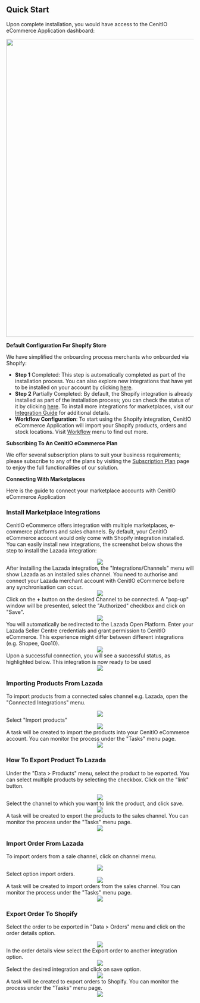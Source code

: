 ## Quick Start

Upon complete installation, you would have access to the CenitIO eCommerce Application dashboard:

<div align=center>
	<img width="800" src="assets/images/quick-start/dashboard.png"/>
</div>

**Default Configuration For Shopify Store**

We have simplified the onboarding process merchants who onboarded via Shopify:
- **Step 1** Completed: This step is automatically completed as part of the installation process. You can also explore new integrations that have yet to be installed on your account by clicking [here](https://app.omna.io/available-integrations).
- **Step 2** Partially Completed: By default, the Shopify integration is already installed as part of the installation process; you can check the status of it by clicking [here](https://app.omna.io/connected-integrations). To install more integrations for marketplaces, visit our [Integration Guide](connected-integrations) for additional details.
- **Workflow Configuration**: To start using the Shopify integration, CenitIO eCommerce Application will import your Shopify products, orders and stock locations. Visit [Workflow](https://app.omna.io/workflows) menu to find out more. 

**Subscribing To An CenitIO eCommerce Plan**

We offer several subscription plans to suit your business requirements; please subscribe to any of the plans by visiting the [Subscription Plan](https://app.omna.io/plans) page to enjoy the full functionalities of our solution.

**Connecting With Marketplaces**

Here is the guide to connect your marketplace accounts with CenitIO eCommerce Application 

### Install Marketplace Integrations 

CenitIO eCommerce offers integration with multiple marketplaces, e-commerce platforms and sales channels. By default, your CenitIO eCommerce account would only come with Shopify integration installed. You can easily install new integrations, the screenshot below shows the step to install the Lazada integration:
    <div align=center>
        <img src="assets/images/user-guide/install_lazada_collection.jpg">
    </div>
After installing the Lazada integration, the "Integrations/Channels" menu will show Lazada as an installed sales channel. You need to authorise and connect your Lazada merchant account with CenitIO eCommerce before any synchronisation can occur.
    <div align=center>
        <img src="assets/images/user-guide/channels.jpg">
    </div>
Click on the **+** button on the desired Channel to be connected. A "pop-up" window will be presented, select the "Authorized" checkbox and click on "Save".
    <div align=center>
        <img src="assets/images/user-guide/connecting_lazada_my_channel.jpg">
    </div>
You will automatically be redirected to the Lazada Open Platform. Enter your Lazada Seller Centre credentials and grant permission to CenitIO eCommerce. This experience might differ between different integrations (e.g. Shopee, Qoo10).
    <div align=center>
        <img src="assets/images/user-guide/lazada_authorization_request.jpg">
    </div>
Upon a successful connection, you will see a successful status, as highlighted below. This integration is now ready to be used
    <div align=center>
        <img src="assets/images/user-guide/lazada_channel_authorized.jpg">
    </div>

### Importing Products From Lazada

To import products from a connected sales channel e.g. Lazada, open the "Connected Integrations" menu.
    <div align=center>
        <img src="assets/images/user-guide/lazada_channel_menu.jpg">
    </div>
Select "Import products"
    <div align=center>
        <img src="assets/images/user-guide/import_products.jpg">
    </div>
A task will be created to import the products into your CenitIO eCommerce account. You can monitor the process under the "Tasks" menu page.
    <div align=center>
        <img src="assets/images/user-guide/import_products_task.jpg">
    </div>

### How To Export Product To Lazada

Under the "Data > Products" menu, select the product to be exported. You can select multiple products by selecting the checkbox. Click on the "link" button.
    <div align=center>
        <img src="assets/images/user-guide/link_product_to_channel.jpg">
    </div>
Select the channel to which you want to link the product, and click save.
    <div align=center>
        <img src="assets/images/user-guide/link_product_to_channel_2.jpg">
    </div>
A task will be created to export the products to the sales channel. You can monitor the process under the "Tasks" menu page.
    <div align=center>
        <img src="assets/images/user-guide/link_product_task.jpg">
    </div>

### Import Order From Lazada

To import orders from a sale channel, click on channel menu.
    <div align=center>
        <img src="assets/images/user-guide/lazada_channel_menu.jpg">
    </div>
Select option import orders.
    <div align=center>
        <img src="assets/images/user-guide/import_orders.jpg">
    </div>
A task will be created to import orders from the sales channel. You can monitor the process under the "Tasks" menu page.
    <div align=center>
        <img src="assets/images/user-guide/import_orders_task.jpg">
    </div>

### Export Order To Shopify

Select the order to be exported in "Data > Orders" menu and click on the order details option.
    <div align=center>
        <img src="assets/images/user-guide/order_details.jpg">
    </div>
In the order details view select the Export order to another integration option.
    <div align=center>
        <img src="assets/images/user-guide/export_to_another_integration.jpg">
    </div>
Select the desired integration and click on save option.
    <div align=center>
        <img src="assets/images/user-guide/export_order_to_integration.jpg">
    </div>
A task will be created to export orders to Shopify. You can monitor the process under the "Tasks" menu page.
    <div align=center>
        <img src="assets/images/user-guide/export_order_task.jpg">
    </div>
